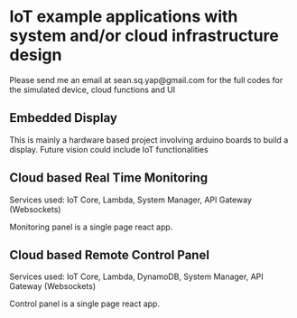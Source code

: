 <h1>IoT example applications with system and/or cloud infrastructure design</h1>

<p>Please send me an email at sean.sq.yap@gmail.com for the full codes for the simulated device, cloud functions and UI</p>

<h2>Embedded Display</h2>
<p>This is mainly a hardware based project involving arduino boards to build a display.  Future vision could include IoT functionalities</p>

<h2>Cloud based Real Time Monitoring</h2>
<p>Services used: IoT Core, Lambda, System Manager, API Gateway (Websockets)</p>
<p>Monitoring panel is a single page react app.</p>

<h2>Cloud based Remote Control Panel</h2>
<p>Services used: IoT Core, Lambda, DynamoDB, System Manager, API Gateway (Websockets)</p>
<p>Control panel is a single page react app.</p>

